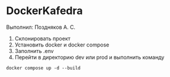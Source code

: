 # DockerKafedra

Выполнил: Поздняков А. С.

1. Склонировать проект
2. Установить docker и docker compose
3. Заполнить .env
4. Перейти в директорию dev или prod и выполнить команду

```
docker compose up -d --build
``` 
